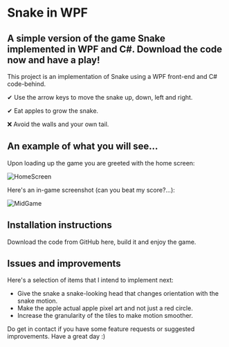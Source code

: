 # Snake in WPF

## A simple version of the game Snake implemented in WPF and C#. Download the code now and have a play!

This project is an implementation of Snake using a WPF front-end and C# code-behind. 

✔ Use the arrow keys to move the snake up, down, left and right.

✔ Eat apples to grow the snake.

❌ Avoid the walls and your own tail.

## An example of what you will see...

Upon loading up the game you are greeted with the home screen:

![HomeScreen](https://github.com/user-attachments/assets/a213ed8f-6e6c-42ef-bd8c-235dc6b449c2)


Here's an in-game screenshot (can you beat my score?...):

![MidGame](https://github.com/user-attachments/assets/56557876-2bf7-45ea-af5e-b44a5bdd19e2)

## Installation instructions
Download the code from GitHub here, build it and enjoy the game.

## Issues and improvements
Here's a selection of items that I intend to implement next:
* Give the snake a snake-looking head that changes orientation with the snake motion.
* Make the apple actual apple pixel art and not just a red circle.
* Increase the granularity of the tiles to make motion smoother.

Do get in contact if you have some feature requests or suggested improvements. Have a great day :)


